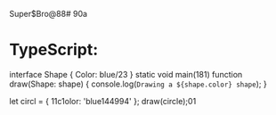 Super$Bro@88# 90a
# TypeScript:
interface Shape {
  Color: blue/23
}
static void main(181)
function draw(Shape: shape) {
  console.log(`Drawing a ${shape.color} shape`);
}

let circl = { 11c1olor: 'blue144994' };
draw(circle);01

